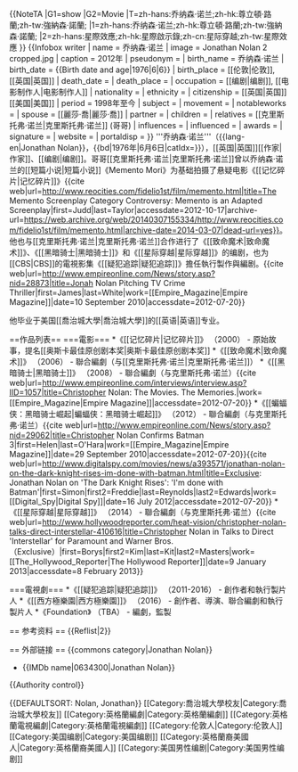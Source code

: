 {{NoteTA |G1=show |G2=Movie
|T=zh-hans:乔纳森·诺兰;zh-hk:尊立頓·路蘭;zh-tw:強納森·諾蘭;
|1=zh-hans:乔纳森·诺兰;zh-hk:尊立頓·路蘭;zh-tw:強納森·諾蘭;
|2=zh-hans:星際效應;zh-hk:星際啟示錄;zh-cn:星际穿越;zh-tw:星際效應
}}
{{Infobox writer <!-- for more information see [[:Template:Infobox_writer/doc|:Template:Infobox writer/doc]] -->
| name         = 乔纳森·诺兰
| image        = Jonathan Nolan 2 cropped.jpg
| caption      = 2012年
| pseudonym    =
| birth_name   = 乔纳森·诺兰
| birth_date   = {{Birth date and age|1976|6|6}}
| birth_place  = [[伦敦|伦敦]], [[英国|英国]]
| death_date   =
| death_place  =
| occupation   = [[编剧|编剧]], [[电影制作人|电影制作人]]
| nationality  =
| ethnicity    =
| citizenship  = [[英国|英国]]<br />[[美国|美国]]
| period       = 1998年至今
| subject      =
| movement     =
| notableworks =
| spouse       = [[麗莎·喬|麗莎·喬]]
| partner      =
| children     =
| relatives    = [[克里斯托弗·诺兰|克里斯托弗·诺兰]] (哥哥)
| influences   =
| influenced   =
| awards       =
| signature    =
| website      =
| portaldisp   =
}}
'''乔纳森·诺兰'''（{{lang-en|Jonathan Nolan}}，{{bd|1976年|6月6日|catIdx=}}），[[英国|英国]][[作家|作家]]、[[编剧|编剧]]。哥哥[[克里斯托弗·诺兰|克里斯托弗·诺兰]]曾以乔纳森·诺兰的[[短篇小说|短篇小说]]《Memento Mori》为基础拍摄了悬疑电影《[[记忆碎片|记忆碎片]]》<ref>{{cite web|url=http://www.reocities.com/fidelio1st/film/memento.html|title=The Memento Screenplay Category Controversy: Memento is an Adapted Screenplay|first=Judd|last=Taylor|accessdate=2012-10-17|archive-url=https://web.archive.org/web/20140307155334/http://www.reocities.com/fidelio1st/film/memento.html|archive-date=2014-03-07|dead-url=yes}}</ref>。他也与[[克里斯托弗·诺兰|克里斯托弗·诺兰]]合作进行了《[[致命魔术|致命魔术]]》、《[[黑暗骑士|黑暗骑士]]》和《[[星际穿越|星际穿越]]》的编剧，也为[[CBS|CBS]]的電視影集《[[疑犯追踪|疑犯追踪]]》擔任執行製作與編剧。<ref name=PoI1>{{cite web|url=http://www.empireonline.com/News/story.asp?nid=28873|title=Jonah Nolan Pitching TV Crime Thriller|first=James|last=White|work=[[Empire_Magazine|Empire Magazine]]|date=10 September 2010|accessdate=2012-07-20}}</ref>

他毕业于美国[[喬治城大學|喬治城大學]]的[[英语|英语]]专业。

==作品列表==
===電影===
*《[[记忆碎片|记忆碎片]]》 （2000） - 原始故事，提名[[奥斯卡最佳原创剧本奖|奥斯卡最佳原创剧本奖]]
*《[[致命魔术|致命魔术]]》 （2006） - 聯合編劇（与[[克里斯托弗·诺兰|克里斯托弗·诺兰]]）
*《[[黑暗骑士|黑暗骑士]]》 （2008） - 聯合編劇（与克里斯托弗·诺兰）<ref>{{cite web|url=http://www.empireonline.com/interviews/interview.asp?IID=1057|title=Christopher Nolan: The Movies. The Memories.|work=[[Empire_Magazine|Empire Magazine]]|accessdate=2012-07-20}}</ref>
*《[[蝙蝠侠：黑暗骑士崛起|蝙蝠侠：黑暗骑士崛起]]》 （2012） - 聯合編劇（与克里斯托弗·诺兰）<ref>{{cite web|url=http://www.empireonline.com/News/story.asp?nid=29062|title=Christopher Nolan Confirms Batman 3|first=Helen|last=O'Hara|work=[[Empire_Magazine|Empire Magazine]]|date=29 September 2010|accessdate=2012-07-20}}</ref><ref>{{cite web|url=http://www.digitalspy.com/movies/news/a393571/jonathan-nolan-on-the-dark-knight-rises-im-done-with-batman.html|title=Exclusive: Jonathan Nolan on 'The Dark Knight Rises': 'I'm done with Batman'|first=Simon|first2=Freddie|last=Reynolds|last2=Edwards|work=[[Digital_Spy|Digital Spy]]|date=16 July 2012|accessdate=2012-07-20}}</ref>
*《[[星际穿越|星际穿越]]》 （2014） - 聯合編劇（与克里斯托弗·诺兰）<ref>{{cite web|url=http://www.hollywoodreporter.com/heat-vision/christopher-nolan-talks-direct-interstellar-410616|title=Christopher Nolan in Talks to Direct 'Interstellar' for Paramount and Warner Bros. （Exclusive）|first=Borys|first2=Kim|last=Kit|last2=Masters|work=[[The_Hollywood_Reporter|The Hollywood Reporter]]|date=9 January 2013|accessdate=8 February 2013}}</ref>

===電視劇===
*《[[疑犯追踪|疑犯追踪]]》 （2011-2016） - 創作者和執行製片人
*《[[西方極樂園|西方極樂園]]》 （2016） - 創作者、導演、聯合編劇和執行製片人
*《Foundation》 （TBA） - 編劇，監製

== 参考资料 ==
{{Reflist|2}}

== 外部链接 ==
{{commons category|Jonathan Nolan}}
* {{IMDb name|0634300|Jonathan Nolan}}

{{Authority control}}

{{DEFAULTSORT: Nolan, Jonathan}}
[[Category:喬治城大學校友|Category:喬治城大學校友]]
[[Category:英格蘭編劇|Category:英格蘭編劇]]
[[Category:英格蘭電視編劇|Category:英格蘭電視編劇]]
[[Category:伦敦人|Category:伦敦人]]
[[Category:美国编剧|Category:美国编剧]]
[[Category:英格蘭裔美國人|Category:英格蘭裔美國人]]
[[Category:美国男性编剧|Category:美国男性编剧]]